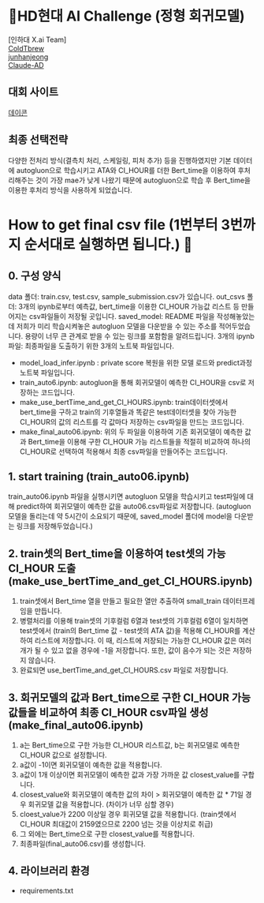# 🚢HD현대 AI Challenge (정형 회귀모델)   
[인하대 X.ai Team]  
  [ColdTbrew](https://github.com/ColdTbrew)  
  [junhanjeong](https://github.com/hyjk826)  
  [Claude-AD](https://github.com/Claude-AD)  

## 대회 사이트
   [데이콘]( https://dacon.io/competitions/official/236158/overview/description)

## 최종 선택전략
다양한 전처리 방식(결측치 처리, 스케일링, 피처 추가) 등을 진행하였지만 기본 데이터에 autogluon으로 학습시키고 ATA와 CI_HOUR를 더한 Bert_time을 이용하여 후처리해주는 것이 가장 mae가 낮게 나왔기 때문에 autogluon으로 학습 후 Bert_time을 이용한 후처리 방식을 사용하게 되었습니다.

# How to get final csv file (1번부터 3번까지 순서대로 실행하면 됩니다.) 📌

## 0. 구성 양식
data 폴더: train.csv, test.csv, sample_submission.csv가 있습니다.
out_csvs 폴더: 3개의 ipynb로부터 예측값, bert_time을 이용한 CI_HOUR 가능값 리스트 등 만들어지는 csv파일들이 저장될 곳입니다.
saved_model: README 파일을 작성해놓았는데 저희가 미리 학습시켜놓은 autogluon 모델을 다운받을 수 있는 주소를 적어두었습니다. 용량이 너무 큰 관계로 받을 수 있는 링크를 포함함을 알려드립니다.
3개의 ipynb파일: 최종파일을 도출하기 위한 3개의 노트북 파일입니다.  

- model_load_infer.ipynb : private score 복원을 위한 모델 로드와 predict과정 노트북 파일입니다.
- train_auto6.ipynb: autogluon을 통해 회귀모델이 예측한 CI_HOUR을 csv로 저장하는 코드입니다.
- make_use_bertTime_and_get_CI_HOURS.ipynb: train데이터셋에서 bert_time을 구하고 train의 기후열들과 똑같은 test데이터셋을 찾아 가능한 CI_HOUR의 값의 리스트를 각 값마다 저장하는 csv파일을 만드는 코드입니다.
- make_final_auto06.ipynb: 위의 두 파일을 이용하여 기존 회귀모델이 예측한 값과 Bert_time을 이용해 구한 CI_HOUR 가능 리스트들을 적절히 비교하여 하나의 CI_HOUR로 선택하여 적용해서 최종 csv파일을 만들어주는 코드입니다.

## 1. start training (train_auto06.ipynb)
train_auto06.ipynb 파일을 실행시키면 autogluon 모델을 학습시키고 test파일에 대해 predict하여 회귀모델이 예측한 값을 auto06.csv파일로 저장합니다.
(autogluon 모델을 돌리는데 약 5시간이 소요되기 때문에, saved_model 폴더에 model을 다운받는 링크를 저장해두었습니다.)

## 2. train셋의 Bert_time을 이용하여 test셋의 가능 CI_HOUR 도출 (make_use_bertTime_and_get_CI_HOURS.ipynb)
1) train셋에서 Bert_time 열을 만들고 필요한 열만 추출하여 small_train 데이터프레임을 만듭니다.
2) 병렬처리를 이용해 train셋의 기후컬럼 6열과 test셋의 기후컬럼 6열이 일치하면 test셋에서 (train의 Bert_time 값 - test셋의 ATA 값)을 적용해 CI_HOUR를 계산하여 리스트에 저장합니다.
이 때, 리스트에 저장되는 가능한 CI_HOUR 값은 여러개가 될 수 있고 없을 경우에 -1을 저장합니다. 또한, 값이 음수가 되는 것은 저장하지 않습니다.
3) 완료되면 use_bertTime_and_get_CI_HOURS.csv 파일로 저장합니다.

## 3. 회귀모델의 값과 Bert_time으로 구한 CI_HOUR 가능값들을 비교하여 최종 CI_HOUR csv파일 생성 (make_final_auto06.ipynb)
1) a는 Bert_time으로 구한 가능한 CI_HOUR 리스트값, b는 회귀모델로 예측한 CI_HOUR 값으로 설정합니다.
2) a값이 -1이면 회귀모델이 예측한 값을 적용합니다.
3) a값이 1개 이상이면 회귀모델이 예측한 값과 가장 가까운 값 closest_value를 구합니다.
4) closest_value와 회귀모델이 예측한 값의 차이 > 회귀모델이 예측한 값 * 71일 경우 회귀모델 값을 적용합니다. (차이가 너무 심할 경우)
5) cloest_value가 2200 이상일 경우 회귀모델 값을 적용합니다. (train셋에서 CI_HOUR 최대값이 2159였으므로 2200 넘는 것을 이상치로 취급)
6) 그 외에는 Bert_time으로 구한 closest_value를 적용합니다.
7) 최종파일(final_auto06.csv)를 생성합니다.

## 4. 라이브러리 환경
- requirements.txt


